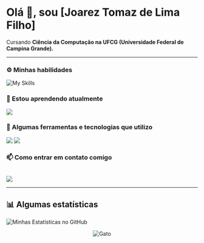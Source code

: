# Olá 👋, sou [Joarez Tomaz de Lima Filho]

Cursando **Ciência da Computação na UFCG (Universidade Federal de Campina Grande).**

---

### ⚙️ Minhas habilidades
<div align="left">

![My Skills](https://skillicons.dev/icons?i=java,python,vim,git,github&theme=light)

</div>

### 🌱 Estou aprendendo atualmente

<div align="left">

<img src="https://img.shields.io/badge/JavaScript-F7DF1E?style=for-the-badge&logo=javascript&logoColor=black">

</div>

### 🚀 Algumas ferramentas e tecnologias que utilizo
<div align="left">

<img src="https://img.shields.io/badge/GitHub-100000?style=for-the-badge&logo=github&logoColor=white">
<img src="https://img.shields.io/badge/Vim-019733?style=for-the-badge&logo=vim&logoColor=white">
</div>

### 📫 Como entrar em contato comigo
<br>
<div align="left">
<a href="mailto:joarez1201@gmail.com" target="_blank"></a>
<img src="https://img.shields.io/badge/Gmail-D14836?style=for-the-badge&logo=gmail&logoColor=white">
</div>

---
## 📊 Algumas estatísticas

![Minhas Estatísticas no GitHub](https://github-readme-stats.vercel.app/api?username=joarez-filho&show_icons=true&theme=dracula&rank_icon=github)


<div align="center">

![Gato](https://media.tenor.com/13MO7LUAShwAAAAM/fadding-cat.gif)



</div>

